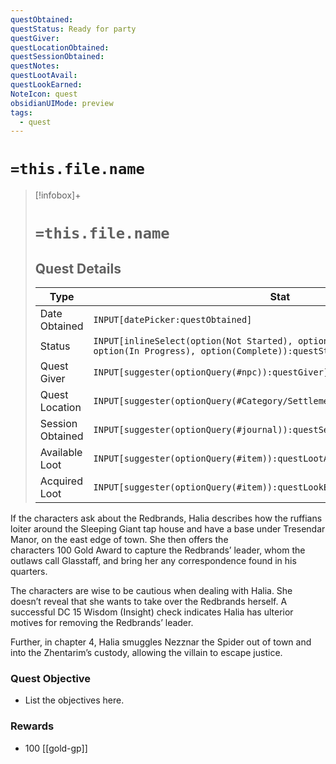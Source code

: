 ```yaml
---
questObtained: 
questStatus: Ready for party
questGiver: 
questLocationObtained: 
questSessionObtained: 
questNotes: 
questLootAvail: 
questLookEarned: 
NoteIcon: quest
obsidianUIMode: preview
tags:
  - quest
---
```


# `=this.file.name`

> [!infobox]+
> # `=this.file.name`
> ## Quest Details
> Type |  Stat |
> ---|---|
> Date Obtained | `INPUT[datePicker:questObtained]` |
> Status | `INPUT[inlineSelect(option(Not Started), option(Ready for party), option(In Progress), option(Complete)):questStatus]` |
> Quest Giver | `INPUT[suggester(optionQuery(#npc)):questGiver]` |
> Quest Location | `INPUT[suggester(optionQuery(#Category/Settlement)):questLocationObtained]` |
> Session Obtained | `INPUT[suggester(optionQuery(#journal)):questSessionObtained]` |
> Available Loot | `INPUT[suggester(optionQuery(#item)):questLootAvail]` |
> Acquired Loot | `INPUT[suggester(optionQuery(#item)):questLookEarned]` |

If the characters ask about the Redbrands, Halia describes how the ruffians loiter around the Sleeping Giant tap house and have a base under Tresendar Manor, on the east edge of town. She then offers the characters 100 Gold Award to capture the Redbrands’ leader, whom the outlaws call Glasstaff, and bring her any correspondence found in his quarters.

The characters are wise to be cautious when dealing with Halia. She doesn’t reveal that she wants to take over the Redbrands herself. A successful DC 15 Wisdom (Insight) check indicates Halia has ulterior motives for removing the Redbrands’ leader.

Further, in chapter 4, Halia smuggles Nezznar the Spider out of town and into the Zhentarim’s custody, allowing the villain to escape justice.


### Quest Objective

- List the objectives here.

### Rewards

- 100 [[gold-gp]]
